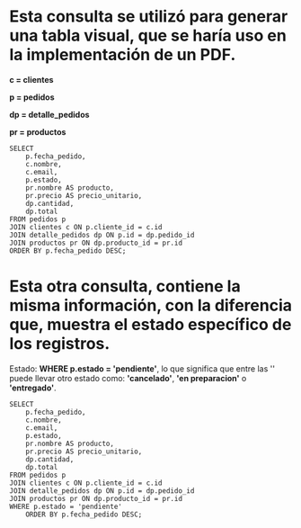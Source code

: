 # Esta consulta se utilizó para generar una tabla visual, que se haría uso en la implementación de un PDF.

**c = clientes**

**p = pedidos**

**dp = detalle_pedidos**

**pr = productos**

```
SELECT
    p.fecha_pedido,
    c.nombre,
    c.email,
    p.estado,
    pr.nombre AS producto,
    pr.precio AS precio_unitario,
    dp.cantidad,
    dp.total
FROM pedidos p
JOIN clientes c ON p.cliente_id = c.id
JOIN detalle_pedidos dp ON p.id = dp.pedido_id
JOIN productos pr ON dp.producto_id = pr.id
ORDER BY p.fecha_pedido DESC;
```
# Esta otra consulta, contiene la misma información, con la diferencia que, muestra el estado específico de los registros.

Estado: **WHERE p.estado = 'pendiente'**, lo que significa que entre las '' puede llevar otro estado como: **'cancelado'**, **'en preparacion'** o **'entregado'**.

```
SELECT
    p.fecha_pedido,
    c.nombre,
    c.email,
    p.estado,
    pr.nombre AS producto,
    pr.precio AS precio_unitario,
    dp.cantidad,
    dp.total
FROM pedidos p
JOIN clientes c ON p.cliente_id = c.id
JOIN detalle_pedidos dp ON p.id = dp.pedido_id
JOIN productos pr ON dp.producto_id = pr.id
WHERE p.estado = 'pendiente'
	ORDER BY p.fecha_pedido DESC;
```
